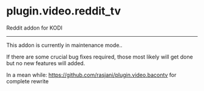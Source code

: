 # plugin.video.reddit_tv
Reddit addon for KODI 

---

This addon is currently in maintenance mode.. 

If there are some crucial bug fixes required, those most likely will get done but no new features will added. 

In a mean while: https://github.com/rasjani/plugin.video.bacontv for complete rewrite 
